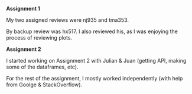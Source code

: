 **Assignment 1**


My two assigned reviews were nj935 and tma353. 


By backup review was hx517. I also reviewed his, as I was enjoying the process of reviewing plots. 


**Assignment 2** 


I started working on Assignment 2 with Julian & Juan (getting API, making some of the dataframes, etc).


For the rest of the assignment, I mostly worked independently (with help from Goolge & StackOverflow). 
